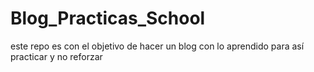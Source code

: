 # Blog_Practicas_School
este repo es con el objetivo de hacer un blog con lo aprendido para así practicar y no reforzar
